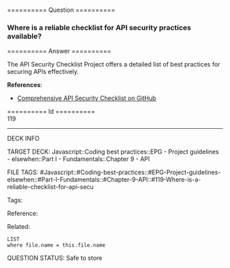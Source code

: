 ========== Question ==========  

### Where is a reliable checklist for API security practices available?  

========== Answer ==========  

The API Security Checklist Project offers a detailed list of best practices for securing APIs effectively.

**References**:

-   [Comprehensive API Security Checklist on GitHub](https://github.com/shieldfy/API-Security-Checklist)

========== Id ==========  
119

---

DECK INFO

TARGET DECK: Javascript::Coding best practices::EPG - Project guidelines - elsewhen::Part I - Fundamentals::Chapter 9 - API

FILE TAGS: #Javascript::#Coding-best-practices::#EPG-Project-guidelines-elsewhen::#Part-I-Fundamentals::#Chapter-9-API::#119-Where-is-a-reliable-checklist-for-api-secu

Tags:

Reference:

Related:

```dataview
LIST
where file.name = this.file.name
```

QUESTION STATUS: Safe to store
